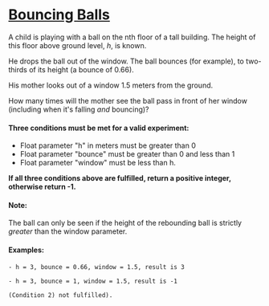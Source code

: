 # [Bouncing Balls](https://www.codewars.com/kata/5544c7a5cb454edb3c000047)

A child is playing with a ball on the nth floor of a tall building.
The height of this floor above ground level, *h*, is known. 

He drops the ball out of the window. The ball bounces (for example), to two-thirds of its height (a bounce of 0.66).
 
His mother looks out of a window 1.5 meters from the ground.

How many times will the mother see the ball pass in front of her window (including when it's falling _and_ bouncing)?

#### Three conditions must be met for a valid experiment:

*  Float parameter "h" in meters must be greater than 0
*  Float parameter "bounce" must be greater than 0 and less than 1
*  Float parameter "window" must be less than h.

**If all three conditions above are fulfilled, return a positive integer, otherwise return -1.**

#### Note:
The ball can only be seen if the height of the rebounding ball is strictly *greater* than the window parameter.

#### Examples:
```
- h = 3, bounce = 0.66, window = 1.5, result is 3

- h = 3, bounce = 1, window = 1.5, result is -1 

(Condition 2) not fulfilled).
```